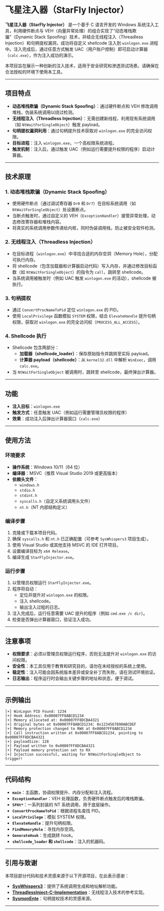 # 飞星注入器（StarFly Injector）

**飞星注入器（StarFly Injector）** 是一个基于 C 语言开发的 Windows 系统注入工具，利用硬件断点与 VEH（向量异常处理）的组合实现了“动态堆栈欺骗”（Dynamic Stack Spoofing）技术，并结合无线程注入（Threadless Injection）和句柄提权漏洞，成功将自定义 shellcode 注入到 `winlogon.exe` 进程中。注入完成后，通过任意方式触发 UAC（用户账户控制）即可启动计算器（`calc.exe`），作为注入成功的演示。

本项目旨在展示一种创新的注入技术，适用于安全研究和渗透测试场景。请确保在合法授权的环境下使用本工具。

---

## 项目特点

- **动态堆栈欺骗（Dynamic Stack Spoofing）**：通过硬件断点和 VEH 修改调用堆栈，伪装系统调用以绕过检测。
- **无线程注入（Threadless Injection）**：无需创建新线程，利用现有系统调用（如 `NtWaitForSingleObject`）触发 payload。
- **句柄提权漏洞利用**：通过句柄提升技术获取对 `winlogon.exe` 的完全访问权限。
- **目标进程**：注入 `winlogon.exe`，一个高权限系统进程。
- **触发机制**：注入后，通过触发 UAC（例如运行需要提升权限的程序）启动计算器。

---

## 技术原理

### 1. 动态堆栈欺骗（Dynamic Stack Spoofing）
- 使用硬件断点（通过调试寄存器 `Dr0` 和 `Dr7`）在目标系统调用（如 `NtWaitForSingleObject`）处设置断点。
- 当断点触发时，通过自定义的 VEH（`ExceptionHandler`）接管异常处理，动态修改寄存器和堆栈内容。
- 将真实的系统调用参数传递给内核，同时伪装调用栈，防止被安全软件检测。

### 2. 无线程注入（Threadless Injection）
- 在目标进程（`winlogon.exe`）中寻找合适的内存空洞（Memory Hole），分配可执行内存。
- 将 shellcode（包含加载器和计算器启动代码）写入内存，并通过修改目标函数（如 `NtWaitForSingleObject`）的指令为 `call`，跳转至 shellcode。
- 当系统调用被触发时（例如 UAC 触发 `winlogon.exe` 的活动），shellcode 被执行。

### 3. 句柄提权
- 通过 `ConvertProcNameToPid` 定位 `winlogon.exe` 的 PID。
- 使用 `LocalPrivilege` 函数模拟 `SYSTEM` 权限，结合 `ElevateHandle` 提升句柄权限，获取对 `winlogon.exe` 的完全访问权（`PROCESS_ALL_ACCESS`）。

### 4. Shellcode 执行
- Shellcode 包含两部分：
  - **加载器（shellcode_loader）**：保存原始指令并跳转至实际 payload。
  - **计算器 payload（shellcode）**：从 `kernel32.dll` 中解析 `WinExec`，调用 `calc.exe`。
- 当 `NtWaitForSingleObject` 被调用时，跳转至 shellcode，最终弹出计算器。

---

## 功能

- **注入目标**：`winlogon.exe`
- **触发方式**：任意触发 UAC（例如运行需要管理员权限的程序）
- **效果**：成功注入后弹出计算器窗口（`calc.exe`）

---

## 使用方法

### 环境要求
- **操作系统**：Windows 10/11（64 位）
- **编译器**：MSVC（推荐 Visual Studio 2019 或更高版本）
- **依赖头文件**：
  - `windows.h`
  - `stdio.h`
  - `stdint.h`
  - `syscalls.h`（自定义系统调用头文件）
  - `nt.h`（NT 内部结构定义）

### 编译步骤
1. 克隆或下载本项目代码。
2. 确保 `syscalls.h` 和 `nt.h` 已正确配置（可参考 `SysWhispers3` 项目生成）。
3. 使用 Visual Studio 或其他支持 MSVC 的 IDE 打开项目。
4. 设置编译目标为 `x64 Release`。
5. 编译生成 `StarFlyInjector.exe`。

### 运行步骤
1. 以管理员权限运行 `StarFlyInjector.exe`。
2. 程序将自动：
   - 定位并提升对 `winlogon.exe` 的权限。
   - 注入 shellcode。
   - 输出注入过程的日志。
3. 注入完成后，运行任意需要 UAC 提升的程序（例如 `cmd.exe /c dir`）。
4. 检查是否弹出计算器窗口，验证注入成功。

---

## 注意事项

- **权限要求**：必须以管理员权限运行程序，否则无法提升对 `winlogon.exe` 的访问权限。
- **安全性**：本工具仅用于教育和研究目的，请勿在未经授权的系统上使用。
- **稳定性**：注入可能会因系统版本差异或安全补丁而失败，请在测试环境验证。
- **日志输出**：程序运行时会输出关键步骤的地址和状态，便于调试。

---

## 示例输出
```
[+] WinLogon PID Found: 1234
[+] Hook Address: 0x00007FF8ABCD1234
[+] Memory allocated at: 0x00007FF8DCBA4321
[+] Original bytes at 0x00007FF8ABCD1234: 0x1234567890ABCDEF
[+] Memory protection changed to RWX at 0x00007FF8ABCD1234
[+] Call instruction written at 0x00007FF8ABCD1234, pointing to 0x00007FF8DCBA4321
[+] payloadSize: 128
[+] Payload written to 0x00007FF8DCBA4321
[+] Payload memory protection set to RX
[+] Injection successful, waiting for NtWaitForSingleObject to trigger!
```

---

## 代码结构

- **`main`**：主函数，协调权限提升、内存分配和注入流程。
- **`ExceptionHandler`**：VEH 处理函数，负责硬件断点触发后的堆栈欺骗。
- **`SFNt*`**：一系列封装的 NT 系统调用，用于底层操作。
- **`ConvertProcNameToPid`**：根据进程名查找 PID。
- **`LocalPrivilege`**：模拟 SYSTEM 权限。
- **`ElevateHandle`**：提升句柄权限。
- **`FindMemoryHole`**：寻找内存空洞。
- **`GenerateHook`**：生成跳转 hook。
- **`shellcode_loader` 和 `shellcode`**：注入的机器码。

---

## 引用与致谢

本项目部分代码和技术灵感来源于以下开源项目，在此表示感谢：

- **[SysWhispers3](https://github.com/klezVirus/SysWhispers3)**：提供了系统调用生成和地址解析功能。
- **[ThreadlessInject-C-Implementation](https://github.com/lsecqt/ThreadlessInject-C-Implementation)**：无线程注入技术的参考实现。
- **[SysmonEnte](https://github.com/codewhitesec/SysmonEnte)**：句柄提权技术的灵感来源。

---
